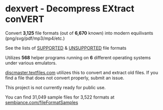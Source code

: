 # dexvert - **D**ecompress **EX**tract con**VERT**
Convert **3,125** file formats (out of **6,670** known) into modern equilivants (png/svg/pdf/mp3/mp4/etc.)

See the lists of [SUPPORTED](SUPPORTED.md) & [UNSUPPORTED](UNSUPPORTED.md) file formats

Utilizes **568** helper programs running on **6** different operating systems under various emulators.

[discmaster.textfiles.com](http://discmaster.textfiles.com/) utilizes this to convert and extract old files. If you find a file that does not convert properly, submit an issue.

This project is not currently ready for public use.

You can find 31,049 sample files for 3,522 formats at [sembiance.com/fileFormatSamples](https://sembiance.com/fileFormatSamples/)
